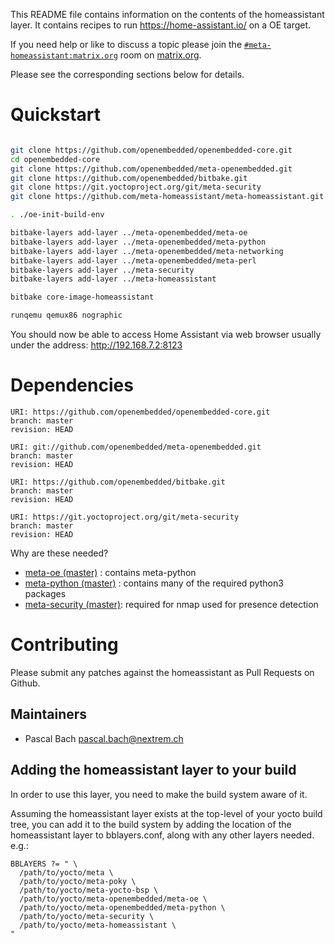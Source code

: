 This README file contains information on the contents of the
homeassistant layer. It contains recipes to run https://home-assistant.io/
on a OE target.

If you need help or like to discuss a topic please join the [`#meta-homeassistant:matrix.org`](https://matrix.to/#/#meta-homeassistant:matrix.org) room on [matrix.org](https://matrix.org/).


Please see the corresponding sections below for details.

# Quickstart

```sh

git clone https://github.com/openembedded/openembedded-core.git
cd openembedded-core
git clone https://github.com/openembedded/meta-openembedded.git
git clone https://github.com/openembedded/bitbake.git
git clone https://git.yoctoproject.org/git/meta-security
git clone https://github.com/meta-homeassistant/meta-homeassistant.git

. ./oe-init-build-env

bitbake-layers add-layer ../meta-openembedded/meta-oe
bitbake-layers add-layer ../meta-openembedded/meta-python
bitbake-layers add-layer ../meta-openembedded/meta-networking
bitbake-layers add-layer ../meta-openembedded/meta-perl
bitbake-layers add-layer ../meta-security
bitbake-layers add-layer ../meta-homeassistant

bitbake core-image-homeassistant

runqemu qemux86 nographic

```

You should now be able to access Home Assistant via web browser usually under the address: http://192.168.7.2:8123

# Dependencies

```
URI: https://github.com/openembedded/openembedded-core.git
branch: master
revision: HEAD

URI: git://github.com/openembedded/meta-openembedded.git
branch: master
revision: HEAD

URI: https://github.com/openembedded/bitbake.git
branch: master
revision: HEAD

URI: https://git.yoctoproject.org/git/meta-security
branch: master
revision: HEAD

```

Why are these needed?

- [meta-oe (master)](https://github.com/openembedded/meta-openembedded/tree/master/meta-oe) : contains meta-python
- [meta-python (master)](https://github.com/openembedded/meta-openembedded/tree/master/meta-python) : contains many of the required python3 packages
- [meta-security (master)](http://git.yoctoproject.org/cgit/cgit.cgi/meta-security): required for nmap used for presence detection

# Contributing

Please submit any patches against the homeassistant as Pull Requests on Github.

## Maintainers

* Pascal Bach <pascal.bach@nextrem.ch>

## Adding the homeassistant layer to your build

In order to use this layer, you need to make the build system aware of
it.

Assuming the homeassistant layer exists at the top-level of your
yocto build tree, you can add it to the build system by adding the
location of the homeassistant layer to bblayers.conf, along with any
other layers needed. e.g.:

```
BBLAYERS ?= " \
  /path/to/yocto/meta \
  /path/to/yocto/meta-poky \
  /path/to/yocto/meta-yocto-bsp \
  /path/to/yocto/meta-openembedded/meta-oe \
  /path/to/yocto/meta-openembedded/meta-python \
  /path/to/yocto/meta-security \
  /path/to/yocto/meta-homeassistant \
"
 ```

